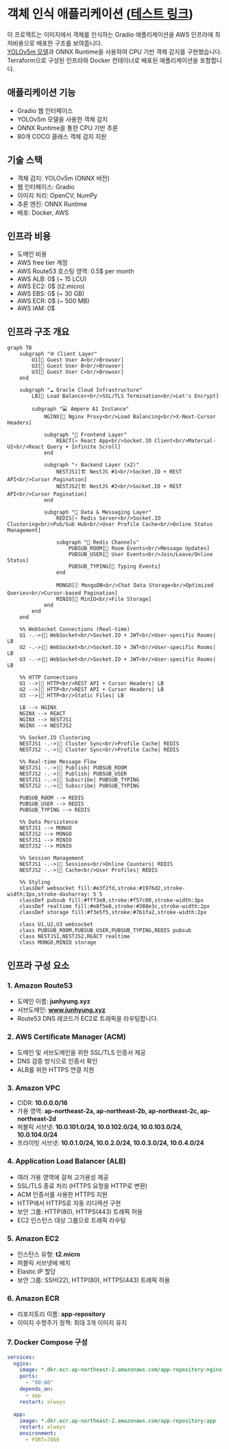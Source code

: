 # 객체 인식 애플리케이션 ([테스트 링크](https://www.junhyung.xyz))
이 프로젝트는 이미지에서 객체를 인식하는 Gradio 애플리케이션을 AWS 인프라에 최저비용으로 배포한 구조를 보여줍니다. <br>
[YOLOv5m 모델](https://huggingface.co/Ultralytics/YOLOv5)과 ONNX Runtime을 사용하여 CPU 기반 객체 감지를 구현했습니다. <br>
Terraform으로 구성된 인프라와 Docker 컨테이너로 배포된 애플리케이션을 포함합니다.

## 애플리케이션 기능
- Gradio 웹 인터페이스
- YOLOv5m 모델을 사용한 객체 감지
- ONNX Runtime을 통한 CPU 기반 추론
- 80개 COCO 클래스 객체 감지 지원

## 기술 스택
- 객체 감지: YOLOv5m (ONNX 버전)
- 웹 인터페이스: Gradio
- 이미지 처리: OpenCV, NumPy
- 추론 엔진: ONNX Runtime
- 배포: Docker, AWS

## 인프라 비용
- 도메인 비용
- AWS free tier 계정
- AWS Route53 호스팅 영역: 0.5$ per month
- AWS ALB: 0$ (~ 15 LCU)
- AWS EC2: 0$ (t2.micro)
- AWS EBS: 0$ (~ 30 GB)
- AWS ECR: 0$ (~ 500 MB)
- AWS IAM: 0$

## 인프라 구조 개요
```mermaid
graph TB
    subgraph "🌐 Client Layer"
        U1[👤 Guest User A<br/>Browser]
        U2[👤 Guest User B<br/>Browser]
        U3[👤 Guest User C<br/>Browser]
    end

    subgraph "☁️ Oracle Cloud Infrastructure"
        LB[📡 Load Balancer<br/>SSL/TLS Termination<br/>Let's Encrypt]

        subgraph "💻 Ampere A1 Instance"
            NGINX[🔄 Nginx Proxy<br/>Load Balancing<br/>X-Next-Cursor Headers]

            subgraph "🎨 Frontend Layer"
                REACT[⚛️ React App<br/>Socket.IO Client<br/>Material-UI<br/>React Query + Infinite Scroll]
            end

            subgraph "⚡ Backend Layer (x2)"
                NESTJS1[🏗️ NestJS #1<br/>Socket.IO + REST API<br/>Cursor Pagination]
                NESTJS2[🏗️ NestJS #2<br/>Socket.IO + REST API<br/>Cursor Pagination]
            end

            subgraph "💾 Data & Messaging Layer"
                REDIS[⚡ Redis Server<br/>Socket.IO Clustering<br/>Pub/Sub Hub<br/>User Profile Cache<br/>Online Status Management]

                subgraph "📢 Redis Channels"
                    PUBSUB_ROOM[📢 Room Events<br/>Message Updates]
                    PUBSUB_USER[📢 User Events<br/>Join/Leave/Online Status]
                    PUBSUB_TYPING[📢 Typing Events]
                end

                MONGO[🗄️ MongoDB<br/>Chat Data Storage<br/>Optimized Queries<br/>Cursor-based Pagination]
                MINIO[📁 MinIO<br/>File Storage]
            end
        end
    end

    %% WebSocket Connections (Real-time)
    U1 -.->|🔌 WebSocket<br/>Socket.IO + JWT<br/>User-specific Rooms| LB
    U2 -.->|🔌 WebSocket<br/>Socket.IO + JWT<br/>User-specific Rooms| LB
    U3 -.->|🔌 WebSocket<br/>Socket.IO + JWT<br/>User-specific Rooms| LB

    %% HTTP Connections
    U1 -->|📄 HTTP<br/>REST API + Cursor Headers| LB
    U2 -->|📄 HTTP<br/>REST API + Cursor Headers| LB
    U3 -->|📄 HTTP<br/>Static Files| LB

    LB --> NGINX
    NGINX --> REACT
    NGINX --> NESTJS1
    NGINX --> NESTJS2

    %% Socket.IO Clustering
    NESTJS1 -.->|📡 Cluster Sync<br/>Profile Cache| REDIS
    NESTJS2 -.->|📡 Cluster Sync<br/>Profile Cache| REDIS

    %% Real-time Message Flow
    NESTJS1 -.->|📢 Publish| PUBSUB_ROOM
    NESTJS2 -.->|📢 Publish| PUBSUB_USER
    NESTJS1 -.->|📢 Subscribe| PUBSUB_TYPING
    NESTJS2 -.->|📢 Subscribe| PUBSUB_TYPING

    PUBSUB_ROOM --> REDIS
    PUBSUB_USER --> REDIS
    PUBSUB_TYPING --> REDIS

    %% Data Persistence
    NESTJS1 --> MONGO
    NESTJS2 --> MONGO
    NESTJS1 --> MINIO
    NESTJS2 --> MINIO

    %% Session Management
    NESTJS1 -.->|🎫 Sessions<br/>Online Counters| REDIS
    NESTJS2 -.->|🎫 Cache<br/>User Profiles| REDIS

    %% Styling
    classDef websocket fill:#e3f2fd,stroke:#1976d2,stroke-width:3px,stroke-dasharray: 5 5
    classDef pubsub fill:#fff3e0,stroke:#f57c00,stroke-width:3px
    classDef realtime fill:#e8f5e8,stroke:#388e3c,stroke-width:2px
    classDef storage fill:#f3e5f5,stroke:#7b1fa2,stroke-width:2px

    class U1,U2,U3 websocket
    class PUBSUB_ROOM,PUBSUB_USER,PUBSUB_TYPING,REDIS pubsub
    class NESTJS1,NESTJS2,REACT realtime
    class MONGO,MINIO storage
```

## 인프라 구성 요소

### 1. Amazon Route53
- 도메인 이름: **junhyung.xyz**
- 서브도메인: **www.junhyung.xyz**
- Route53 DNS 레코드가 EC2로 트래픽을 라우팅합니다.

### 2. AWS Certificate Manager (ACM)
- 도메인 및 서브도메인을 위한 SSL/TLS 인증서 제공
- DNS 검증 방식으로 인증서 확인
- ALB를 위한 HTTPS 연결 지원

### 3. Amazon VPC
- CIDR: **10.0.0.0/16**
- 가용 영역: **ap-northeast-2a, ap-northeast-2b, ap-northeast-2c, ap-northeast-2d**
- 퍼블릭 서브넷: **10.0.101.0/24, 10.0.102.0/24, 10.0.103.0/24, 10.0.104.0/24**
- 프라이빗 서브넷: **10.0.1.0/24, 10.0.2.0/24, 10.0.3.0/24, 10.0.4.0/24**

### 4. Application Load Balancer (ALB)
- 여러 가용 영역에 걸쳐 고가용성 제공
- SSL/TLS 종료 처리 (HTTPS 요청을 HTTP로 변환)
- ACM 인증서를 사용한 HTTPS 지원
- HTTP에서 HTTPS로 자동 리디렉션 구현
- 보안 그룹: HTTP(80), HTTPS(443) 트래픽 허용
- EC2 인스턴스 대상 그룹으로 트래픽 라우팅

### 5. Amazon EC2
- 인스턴스 유형: **t2.micro**
- 퍼블릭 서브넷에 배치
- Elastic IP 할당
- 보안 그룹: SSH(22), HTTP(80), HTTPS(443) 트래픽 허용

### 6. Amazon ECR
- 리포지토리 이름: **app-repository**
- 이미지 수명주기 정책: 최대 3개 이미지 유지

### 7. Docker Compose 구성
```yaml
services:
  nginx:
    image: *.dkr.ecr.ap-northeast-2.amazonaws.com/app-repository:nginx
    ports:
      - "80:80"
    depends_on:
      - app
    restart: always

  app:
    image: *.dkr.ecr.ap-northeast-2.amazonaws.com/app-repository:app
    restart: always
    environment:
      - PORT=7860
```
